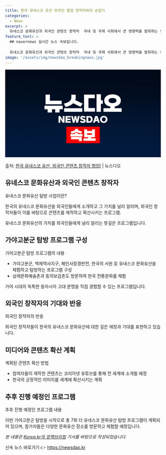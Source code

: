 ```yaml
---
title: 한국 유네스코 유산 외국인 협업 창작자와의 손잡기
categories:
  - News
excerpt: >
  유네스코 문화유산과 외국인 콘텐츠 창작자  국내 및 국제 사회에서 큰 영향력을 발휘하는 외국인 콘텐츠 창작자…
feature_text: >
  ## navernews 실시간 뉴스 속보입니다.

  유네스코 문화유산과 외국인 콘텐츠 창작자  국내 및 국제 사회에서 큰 영향력을 발휘하는 외국인 콘텐츠 창작자…
image: '/assets/img/newsdao_breakingnews.jpg'
---
```


![뉴스다오 속보](/assets/img/newsdao_breakingnews.jpg)

<p>출처: <a href="https://newsdao.kr/4367" rel="dofollow">한국 유네스코 유산, 외국인 콘텐츠 창작자 협업!</a> | 뉴스다오</p>

<h2 data-ke-size="size26">유네스코 문화유산과 외국인 콘텐츠 창작자</h2>
유네스코 문화유산 탐방 사업이란?

한국의 유네스코 문화유산을 외국인들에게 소개하고 그 가치를 널리 알리며, 외국인 창작자들이 이를 바탕으로 콘텐츠를 제작하고 확산시키는 프로그램.

유네스코 문화유산의 가치를 외국인들에게 널리 알리는 뜻깊은 프로그램입니다.

<h2 data-ke-size="size26">가야고분군 탐방 프로그램 구성</h2>
가야고분군 탐방 프로그램의 내용

- 가야고분군, 백제역사지구, 해인사장경판전, 한국의 서원 등 유네스코 문화유산을 체험하고 탐방하는 프로그램 구성
- 삼례문화예술촌과 동의보감촌도 방문하여 한국 전통문화를 체험

가야 시대의 독특한 동아시아 고대 문명을 직접 경험할 수 있는 프로그램입니다.

<h2 data-ke-size="size26">외국인 창작자의 기대와 반응</h2>
외국인 창작자의 반응

외국인 창작자들이 한국의 유네스코 문화유산에 대한 깊은 애정과 기대를 표현하고 있습니다.

<h2 data-ke-size="size26">미디어와 콘텐츠 확산 계획</h2>
계획된 콘텐츠 확산 방법

- 참여자들이 제작한 콘텐츠는 코리아넷 유튜브를 통해 전 세계에 소개될 예정
- 한국의 긍정적인 이미지를 세계에 확산시키는 계획

<h2 data-ke-size="size26">추후 진행 예정인 프로그램</h2>
추후 진행 예정인 프로그램 내용

이번 가야고분군 탐방을 시작으로 총 7회 더 유네스코 문화유산 탐방 프로그램이 계획되어 있으며, 참가자들은 다양한 문화유산 장소를 방문하고 체험할 예정입니다.

*본 내용은 [Korea.kr의 정책브리핑](https://newsdao.kr/4367) 기사를 바탕으로 작성되었습니다.* 

신속 뉴스 바로가기 👉 <a href="https://newsdao.kr" rel="dofollow">https://newsdao.kr</a>



